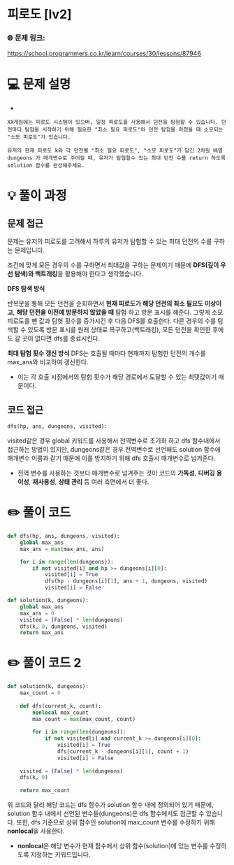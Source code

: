 # 피로도 [lv2]

### 🌐 문제 링크:

https://school.programmers.co.kr/learn/courses/30/lessons/87946

# 💻 문제 설명

- 
    
    XX게임에는 피로도 시스템이 있으며, 일정 피로도를 사용해서 던전을 탐험할 수 있습니다. 던전마다 탐험을 시작하기 위해 필요한 "최소 필요 피로도"와 던전 탐험을 마쳤을 때 소모되는 "소모 피로도"가 있습니다.
    
    유저의 현재 피로도 k와 각 던전별 "최소 필요 피로도", "소모 피로도"가 담긴 2차원 배열 dungeons 가 매개변수로 주어질 때, 유저가 탐험할수 있는 최대 던전 수를 return 하도록 solution 함수를 완성해주세요.
    

# **💡 풀이 과정**

## 문제 접근

문제는 유저의 피로도를 고려해서 하루의 유저가 탐험할 수 있는 최대 던전의 수를 구하는 문제입니다. 

조건에 맞게 모든 경우의 수를 구하면서 최대값을 구하는 문제이기 때문에 **DFS(깊이 우선 탐색)와 백트래킹**을 활용해야 한다고 생각했습니다.

**DFS 탐색 방식**

반복문을 통해 모든 던전을 순회하면서 **현재 피로도가 해당 던전의 최소 필요도 이상이고**, **해당 던전을 이전에 방문하지 않았을 때** 탐험 하고 방문 표시를 해준다.
그렇게 소모 피로도를 뺀 값과 탐헛 횟수를 증가시킨 후 다음 DFS를 호출한다.
다른 경우의 수를 탐색할 수 있도록 방문 표시를 원래 상태로 복구하고(백트래킹), 모든 던전을 확인한 후에도 갈 곳이 없다면 dfs를 종료시킨다.

**최대 탐험 횟수 갱신 방식**
DFS는 호출될 때마다 현재까지 탐험한 던전의 개수를 max_ans와 비교하여 갱신한다.

- 이는 각 호출 시점에서의 탐험 횟수가 해당 경로에서 도달할 수 있는 최댓값이기 때문이다.

## 코드 접근

```python
dfs(hp, ans, dungeons, visited):
```

visited같은 경우 global 키워드를 사용해서 전역변수로 초기화 하고 dfs 함수내에서 접근하는 방법이 있지만, dungeons같은 경우 전역변수로 선언해도 solution 함수에 매개변수 이름과 같기 때문에 이를 방지하기 위해 dfs 호출시 매개변수로 넘겨준다.

- 전역 변수를 사용하는 것보다 매개변수로 넘겨주는 것이 코드의 **가독성**, **디버깅 용이성**, **재사용성**, **상태 관리** 등 여러 측면에서 더 좋다.

# ✏️ **풀이 코드**

```python
def dfs(hp, ans, dungeons, visited):
    global max_ans
    max_ans = max(max_ans, ans)  

    for i in range(len(dungeons)):  
        if not visited[i] and hp >= dungeons[i][0]:  
            visited[i] = True  
            dfs(hp - dungeons[i][1], ans + 1, dungeons, visited)
            visited[i] = False  

def solution(k, dungeons):
    global max_ans
    max_ans = 0
    visited = [False] * len(dungeons) 
    dfs(k, 0, dungeons, visited)  
    return max_ans
```

# ✏️ **풀이 코드 2**

```python
def solution(k, dungeons):
    max_count = 0
    
    def dfs(current_k, count):
        nonlocal max_count
        max_count = max(max_count, count)
        
        for i in range(len(dungeons)):
            if not visited[i] and current_k >= dungeons[i][0]:
                visited[i] = True
                dfs(current_k - dungeons[i][1], count + 1)
                visited[i] = False
                
    visited = [False] * len(dungeons)
    dfs(k, 0)
    
    return max_count
```

위 코드와 달리 해당 코드는 dfs 함수가 solution 함수 내에 정의되어 있기 때문에, solution 함수 내에서 선언된 변수들(dungeons)은 dfs 함수에서도 접근할 수 있습니다. 또한, dfs 기준으로 상위 함수인 solution에 max_count 변수를 수정하기 위해 **nonlocal**을 사용한다. 

- **nonlocal**은 해당 변수가 현재 함수에서 상위 함수(solution)에 있는 변수를 수정하도록 지정하는 키워드입니다.
